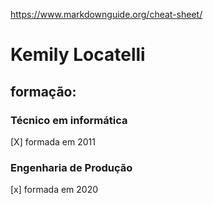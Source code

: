 https://www.markdownguide.org/cheat-sheet/

# Kemily Locatelli

## formação:

### Técnico em informática
[X]  formada em 2011

### Engenharia de Produção
 [x]    formada em 2020



